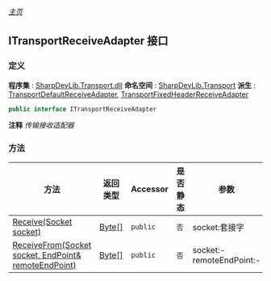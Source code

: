 ###### [主页](./Index.md "主页")
## ITransportReceiveAdapter 接口
### 定义
**程序集** : [SharpDevLib.Transport.dll](./SharpDevLib.Transport.assembly.md "SharpDevLib.Transport.dll")
**命名空间** : [SharpDevLib.Transport](./SharpDevLib.Transport.namespace.md "SharpDevLib.Transport")
**派生** : [TransportDefaultReceiveAdapter](./SharpDevLib.Transport.TransportDefaultReceiveAdapter.md "TransportDefaultReceiveAdapter"), [TransportFixedHeaderReceiveAdapter](./SharpDevLib.Transport.TransportFixedHeaderReceiveAdapter.md "TransportFixedHeaderReceiveAdapter")
``` csharp
public interface ITransportReceiveAdapter
```
**注释**
*传输接收适配器*

### 方法
|方法|返回类型|Accessor|是否静态|参数|
|---|---|---|---|---|
|[Receive(Socket socket)](./SharpDevLib.Transport.ITransportReceiveAdapter.Receive.Socket.md "Receive(Socket socket)")|[Byte\[\]](https://learn.microsoft.com/en-us/dotnet/api/system.byte[] "Byte\[\]")|`public`|`否`|socket:套接字|
|[ReceiveFrom(Socket socket, EndPoint& remoteEndPoint)](./SharpDevLib.Transport.ITransportReceiveAdapter.ReceiveFrom.Socket.EndPoint&.md "ReceiveFrom(Socket socket, EndPoint& remoteEndPoint)")|[Byte\[\]](https://learn.microsoft.com/en-us/dotnet/api/system.byte[] "Byte\[\]")|`public`|`否`|socket:-<br>remoteEndPoint:-|

